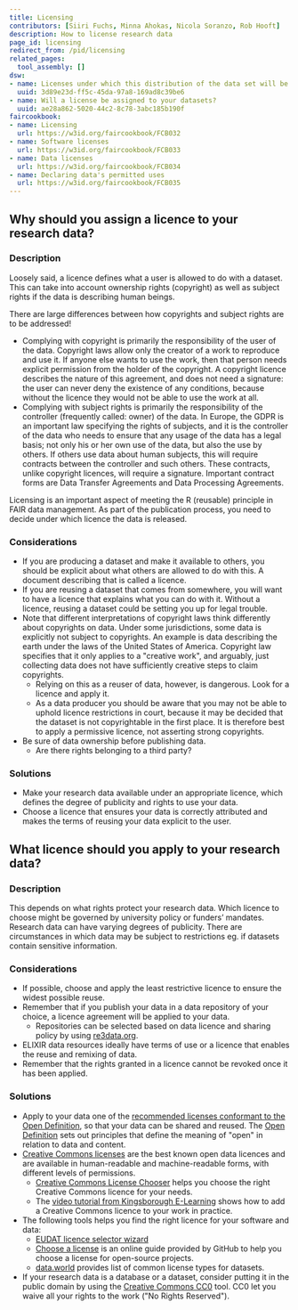 ```yaml
---
title: Licensing
contributors: [Siiri Fuchs, Minna Ahokas, Nicola Soranzo, Rob Hooft]
description: How to license research data
page_id: licensing
redirect_from: /pid/licensing
related_pages: 
  tool_assembly: []
dsw:
- name: Licenses under which this distribution of the data set will be available
  uuid: 3d89e23d-ff5c-45da-97a8-169ad8c39be6
- name: Will a license be assigned to your datasets?
  uuid: ae28a862-5020-44c2-8c78-3abc185b190f
faircookbook:
- name: Licensing
  url: https://w3id.org/faircookbook/FCB032
- name: Software licenses
  url: https://w3id.org/faircookbook/FCB033
- name: Data licenses
  url: https://w3id.org/faircookbook/FCB034
- name: Declaring data's permitted uses
  url: https://w3id.org/faircookbook/FCB035
---
```


## Why should you assign a licence to your research data?
 
### Description 
Loosely said, a licence defines what a user is allowed to do with a dataset. This can take into account ownership rights (copyright) as well as subject rights if the data is describing human beings.

There are large differences between how copyrights and subject rights are to be addressed!
* Complying with copyright is primarily the responsibility of the user of the data. Copyright laws allow only the creator of a work to reproduce and use it. If anyone else wants to use the work, then that person needs explicit permission from the holder of the copyright. A copyright licence describes the nature of this agreement, and does not need a signature: the user can never deny the existence of any conditions, because without the licence they would not be able to use the work at all. 
* Complying with subject rights is primarily the responsibility of the controller (frequently called: owner) of the data. In Europe, the GDPR is an important law specifying the rights of subjects, and it is the controller of the data who needs to ensure that any usage of the data has a legal basis; not only his or her own use of the data, but also the use by others. If others use data about human subjects, this will require contracts between the controller and such others. These contracts, unlike copyright licences, will require a signature. Important contract forms are Data Transfer Agreements and Data Processing Agreements.

Licensing is an important aspect of meeting the R (reusable) principle in FAIR data management. As part of the publication process, you need to decide under which licence the data is released. 

### Considerations
* If you are producing a dataset and make it available to others, you should be explicit about what others are allowed to do with this. A document describing that is called a licence.
* If you are reusing a dataset that comes from somewhere, you will want to have a licence that explains what you can do with it. Without a licence, reusing a dataset could be setting you up for legal trouble.
* Note that different interpretations of copyright laws think differently about copyrights on data. Under some jurisdictions, some data is explicitly not subject to copyrights. An example is data describing the earth under the laws of the United States of America. Copyright law specifies that it only applies to a "creative work", and arguably, just collecting data does not have sufficiently creative steps to claim copyrights. 
  * Relying on this as a reuser of data, however, is dangerous. Look for a licence and apply it.
  * As a data producer you should be aware that you may not be able to uphold licence restrictions in court, because it may be decided that the dataset is not copyrightable in the first place. It is therefore best to apply a permissive licence, not asserting strong copyrights.
* Be sure of data ownership before publishing data. 
  * Are there rights belonging to a third party?

### Solutions
* Make your research data available under an appropriate licence, which defines the degree of publicity and rights to use your data.
* Choose a licence that ensures your data is correctly attributed and makes the terms of reusing your data explicit to the user.


## What licence should you apply to your research data?
 
### Description

This depends on what rights protect your research data. Which licence to choose might be governed by university policy or funders’ mandates. Research data can have varying degrees of publicity. There are circumstances in which data may be subject to restrictions eg. if datasets contain sensitive information. 

### Considerations

* If possible, choose and apply the least restrictive licence to ensure the widest possible reuse.
* Remember that if you publish your data in a data repository of your choice, a licence agreement will be applied to your data.
  * Repositories can be selected based on data licence and sharing policy by using [re3data.org](https://www.re3data.org/).
* ELIXIR data resources ideally have terms of use or a licence that enables the reuse and remixing of data.
* Remember that the rights granted in a licence cannot be revoked once it has been applied.

### Solutions
* Apply to your data one of the [recommended licenses conformant to the Open Definition](https://opendefinition.org/licenses/), so that your data can be shared and reused. The [Open Definition](https://opendefinition.org/) sets out principles that define the meaning of "open" in relation to data and content.
* [Creative Commons licenses](https://creativecommons.org/licenses/) are the best known open data licences and are available in human-readable and machine-readable forms, with different levels of permissions.
  * [Creative Commons License Chooser](https://creativecommons.org/choose/) helps you choose the right Creative Commons licence for your needs.
  * The [video tutorial from Kingsborough E-Learning](https://www.youtube.com/watch?v=5QxkuuiZwRU) shows how to add a Creative Commons licence to your work in practice.
* The following tools helps you find the right licence for your software and data:
  * [EUDAT licence selector wizard](https://ufal.github.io/public-license-selector/)
  * [Choose a license](https://choosealicense.com) is an online guide provided by GitHub to help you choose a license for open-source projects.
  * [data.world](https://help.data.world/hc/en-us/articles/115006114287-Common-license-types-for-datasets) provides list of common license types for datasets.
* If your research data is a database or a dataset, consider putting it in the public domain by using the [Creative Commons CC0](https://creativecommons.org/share-your-work/public-domain/cc0) tool. CC0 let you waive all your rights to the work ("No Rights Reserved").

